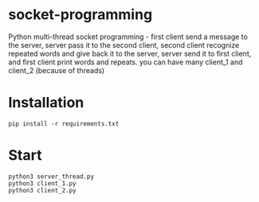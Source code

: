 # socket-programming
Python multi-thread socket programming - first client send a message to the server, server pass it to the second client, second client recognize repeated words and give back it to the server, server send it to first client, and first client print words and repeats. you can have many client_1 and client_2 (because of threads)

# Installation
    pip install -r requirements.txt

# Start
    python3 server_thread.py
    python3 client_1.py
    python3 client_2.py

